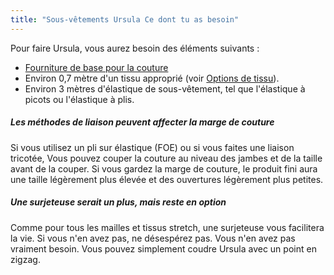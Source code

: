 ```yaml
---
title: "Sous-vêtements Ursula Ce dont tu as besoin"
---
```


Pour faire Ursula, vous aurez besoin des éléments suivants :

- [Fourniture de base pour la couture](/docs/sewing/basic-sewing-supplies)
- Environ 0,7 mètre d'un tissu approprié (voir [Options de tissu](/docs/patterns/ursula/fabric)).
- Environ 3 mètres d'élastique de sous-vêtement, tel que l'élastique à picots ou l'élastique à plis.

<Tip>

##### Les méthodes de liaison peuvent affecter la marge de couture

Si vous utilisez un pli sur élastique (FOE) ou si vous faites une liaison tricotée, Vous pouvez couper la couture au niveau des jambes et de la taille avant de la couper. Si vous gardez la marge de couture, le produit fini aura une taille légèrement plus élevée et des ouvertures légèrement plus petites.

##### Une surjeteuse serait un plus, mais reste en option

Comme pour tous les mailles et tissus stretch, une surjeteuse vous facilitera la vie. Si vous n'en avez pas, ne désespérez pas. Vous n'en avez pas vraiment besoin. Vous pouvez simplement coudre Ursula avec un point en zigzag.

</Tip>
